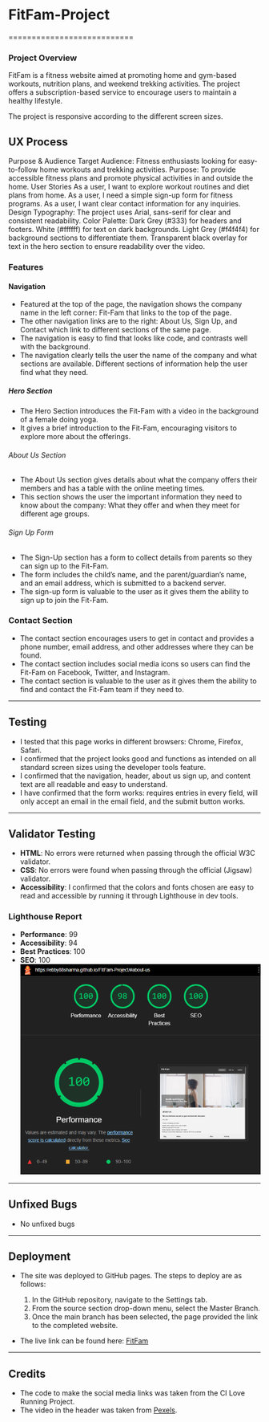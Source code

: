# FitFam-Project
===========================
### Project Overview
FitFam is a fitness website aimed at promoting home and gym-based workouts, nutrition plans, and weekend trekking activities. The project offers a subscription-based service to encourage users to maintain a healthy lifestyle.

The project is responsive according to the different screen sizes.

## UX Process
Purpose & Audience
Target Audience: Fitness enthusiasts looking for easy-to-follow home workouts and trekking activities.
Purpose: To provide accessible fitness plans and promote physical activities in and outside the home.
User Stories
As a user, I want to explore workout routines and diet plans from home.
As a user, I need a simple sign-up form for fitness programs.
As a user, I want clear contact information for any inquiries.
Design
Typography: The project uses Arial, sans-serif for clear and consistent readability.
Color Palette:
Dark Grey (#333) for headers and footers.
White (#ffffff) for text on dark backgrounds.
Light Grey (#f4f4f4) for background sections to differentiate them.
Transparent black overlay for text in the hero section to ensure readability over the video.

### Features

#### Navigation
- Featured at the top of the page, the navigation shows the company name in the left corner: Fit-Fam that links to the top of the page.
- The other navigation links are to the right: About Us, Sign Up, and Contact which link to different sections of the same page.
- The navigation is easy to find that looks like code, and contrasts well with the background.
- The navigation clearly tells the user the name of the company and what sections are available. Different sections of information help the user find what they need.

##### Hero Section
- The Hero Section introduces the Fit-Fam with a video in the background of a female doing yoga.
- It gives a brief introduction to the Fit-Fam, encouraging visitors to explore more about the offerings.

###### About Us Section
- The About Us section gives details about what the company offers their members and has a table with the online meeting times.
- This section shows the user the important information they need to know about the company: What they offer and when they meet for different age groups.

###### Sign Up Form
- The Sign-Up section has a form to collect details from parents so they can sign up to the Fit-Fam.
- The form includes the child’s name, and the parent/guardian’s name, and an email address, which is submitted to a backend server.
- The sign-up form is valuable to the user as it gives them the ability to sign up to join the Fit-Fam.

### Contact Section
- The contact section encourages users to get in contact and provides a phone number, email address, and other addresses where they can be found.
- The contact section includes social media icons so users can find the Fit-Fam on Facebook, Twitter, and Instagram.
- The contact section is valuable to the user as it gives them the ability to find and contact the Fit-Fam team if they need to.

---

## Testing

- I tested that this page works in different browsers: Chrome, Firefox, Safari.
- I confirmed that the project looks good and functions as intended on all standard screen sizes using the developer tools feature.
- I confirmed that the navigation, header, about us sign up, and content text are all readable and easy to understand.
- I have confirmed that the form works: requires entries in every field, will only accept an email in the email field, and the submit button works.

---

## Validator Testing

- **HTML**: No errors were returned when passing through the official W3C validator.
- **CSS**: No errors were found when passing through the official (Jigsaw) validator.
- **Accessibility**: I confirmed that the colors and fonts chosen are easy to read and accessible by running it through Lighthouse in dev tools.

### Lighthouse Report
- **Performance**: 99
- **Accessibility**: 94
- **Best Practices**: 100
- **SEO**: 100
![alt text](image-3.png)
---

## Unfixed Bugs

- No unfixed bugs

---

## Deployment

- The site was deployed to GitHub pages. The steps to deploy are as follows:
  1. In the GitHub repository, navigate to the Settings tab.
  2. From the source section drop-down menu, select the Master Branch.
  3. Once the main branch has been selected, the page provided the link to the completed website.

- The live link can be found here: [FitFam](https://ebby88sharma.github.io/FitFam-Project/)

---

## Credits

- The code to make the social media links was taken from the CI Love Running Project.
- The video in the header was taken from [Pexels](https://www.pexels.com).